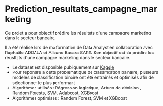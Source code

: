 # Prediction_resultats_campagne_marketing
Ce projet a pour objectif prédire les résultats d'une campagne marketing dans le secteur bancaire.

Il a été réalisé lors de ma formation de Data Analyst en collaboration avec Raphaële ADDALA et Alioune Badara SARR.
Son objectif est de prédire les réusltats d'une campagne marketing dans le secteur bancaire.

* Le dataset est disponible publiquement sur [Kaggle](https://www.kaggle.com/janiobachmann/bank-marketing-dataset)
* Pour répondre à cette problématique de classification bainaire, plusieurs modèles de classification binaire ont été entrainés et optimisés afin de sélectionner le plus performant 
* Algorithmes utilisés : Régression logistique, Arbres de décision , Random Forests, SVM, Adaboost, XGBoost
* Algorithmes optimisés : Random Forest, SVM et XGBoost
